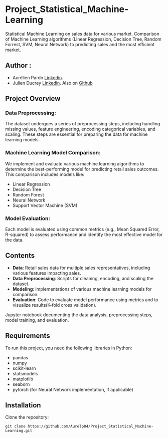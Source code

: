 # Project_Statistical_Machine-Learning
Statistical Machine Learning on sales data for various market. Comparison of Machine Learning algorithms (Linear Regression, Decision Tree, Random Forrest, SVM, Neural Network) to predicting sales and the most efficient market.


## Author :

- Aurélien Pardo [Linkedin](https://www.linkedin.com/in/aur%C3%A9lien-pardo-24a02324b/).
- Julien Ducrey [Linkedin](https://www.linkedin.com/in/julien-ducrey-21jd/). Also on [Github](https://github.com/jducrey)


## Project Overview

### Data Preprocessing:
The dataset undergoes a series of preprocessing steps, including handling missing values, feature engineering, encoding categorical variables, and scaling. These steps are essential for preparing the data for machine learning models.

### Machine Learning Model Comparison:
We implement and evaluate various machine learning algorithms to determine the best-performing model for predicting retail sales outcomes. This comparison includes models like:
  - Linear Regression
  - Decision Tree
  - Random Forest
  - Neural Network
  - Support Vector Machine (SVM)

### Model Evaluation:
Each model is evaluated using common metrics (e.g., Mean Squared Error, R-squared) to assess performance and identify the most effective model for the data.

## Contents

- **Data**: Retail sales data for multiple sales representatives, including various features impacting sales.
- **Data Preprocessing**: Scripts for cleaning, encoding, and scaling the dataset.
- **Modeling**: Implementations of various machine learning models for comparison.
- **Evaluation**: Code to evaluate model performance using metrics and to visualize results(K-fold cross validation).

Jupyter notebook documenting the data analysis, preprocessing steps, model training, and evaluation.

## Requirements

To run this project, you need the following libraries in Python:

- pandas
- numpy
- scikit-learn
- statsmodels
- matplotlib
- seaborn
- pytorch (for Neural Network implementation, if applicable)

## Installation

Clone the repository:

    git clone https://github.com/Aurelp84/Project_Statistical_Machine-Learning.git

